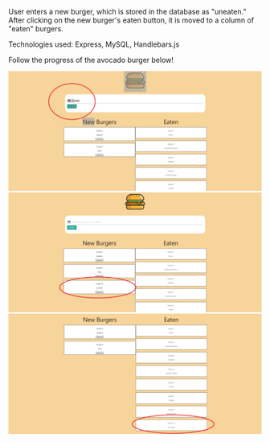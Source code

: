 User enters a new burger, which is stored in the database as "uneaten." After clicking on the new burger's eaten button, it is moved to a column of "eaten" burgers.

Technologies used: Express, MySQL, Handlebars.js

Follow the progress of the avocado burger below!

![alt text](https://raw.githubusercontent.com/sethbaldridge87/burger_app/master/burger1.PNG)
![alt text](https://raw.githubusercontent.com/sethbaldridge87/burger_app/master/burger2.PNG)
![alt text](https://raw.githubusercontent.com/sethbaldridge87/burger_app/master/burger3.PNG)
